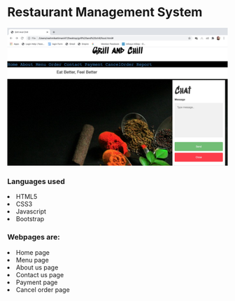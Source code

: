 <h1>Restaurant Management System </h1>

![Website Images](readme_images/index.jpeg)

<h3>Languages used</h3>
<li>HTML5</li>
<li>CSS3</li>
<li>Javascript</li>
<li>Bootstrap</li>

<h3>Webpages are:</h3>
<li>Home page</li>
<li>Menu page</li>
<li>About us page</li>
<li>Contact us page</li>
<li>Payment page</li>
<li>Cancel order page</li>


